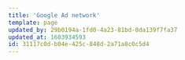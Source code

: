 ```yaml
---
title: 'Google Ad network'
template: page
updated_by: 29b0194a-1fd0-4a23-81bd-0da139f7fa37
updated_at: 1603934593
id: 31117c0d-b04e-425c-848d-2a71a8c0c5d4
---
```

